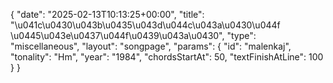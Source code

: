 {
    "date": "2025-02-13T10:13:25+00:00",
    "title": "\u041c\u0430\u043b\u0435\u043d\u044c\u043a\u0430\u044f \u0445\u043e\u0437\u044f\u0439\u043a\u0430",
    "type": "miscellaneous",
    "layout": "songpage",
    "params": {
        "id": "malenkaj",
        "tonality": "Hm",
        "year": "1984",
        "chordsStartAt": 50,
        "textFinishAtLine": 100
    }
}